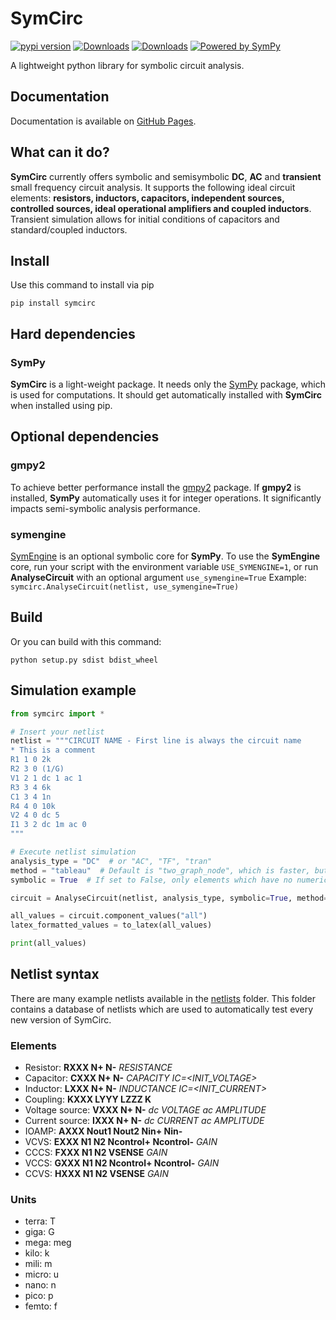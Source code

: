 # SymCirc
[![pypi version](https://img.shields.io/pypi/v/symcirc.svg)](https://pypi.python.org/pypi/symcirc)
[![Downloads](https://static.pepy.tech/badge/symcirc)](https://pepy.tech/project/symcirc)
[![Downloads](https://static.pepy.tech/badge/symcirc/month)](https://pepy.tech/project/symcirc) 
[![Powered by SymPy](https://img.shields.io/badge/powered%20by-SymPy-Green.svg?style=flat&colorA=gray&colorB=green)](https://www.sympy.org/)

A lightweight python library for symbolic circuit analysis.

## Documentation

Documentation is available on [GitHub Pages](https://matyasvasek.github.io/SymCirc/).

## What can it do?

**SymCirc** currently offers symbolic and semisymbolic **DC**, **AC** and **transient** small frequency circuit analysis.
It supports the following ideal circuit elements: **resistors, inductors, capacitors, independent sources, controlled sources, ideal operational amplifiers and coupled inductors**.
Transient simulation allows for initial conditions of capacitors and standard/coupled inductors.

## Install

Use this command to install via pip
```
pip install symcirc
```
## Hard dependencies
### SymPy
**SymCirc** is a light-weight package. It needs only the [SymPy](https://www.sympy.org/) package, which is used for computations. It should get automatically installed with **SymCirc** when installed using pip. 
## Optional dependencies
### gmpy2
To achieve better performance install the [gmpy2](https://gmpy2.readthedocs.io/en/latest/) package. If **gmpy2** is installed, **SymPy** automatically uses it for integer operations. It significantly impacts semi-symbolic analysis performance. 
### symengine
[SymEngine](https://symengine.org) is an optional symbolic core for **SymPy**. To use the **SymEngine** core, run your script with the environment variable ```USE_SYMENGINE=1```, or run **AnalyseCircuit** with an optional argument ```use_symengine=True```
Example: ```symcirc.AnalyseCircuit(netlist, use_symengine=True)```
## Build

Or you can build with this command:
```
python setup.py sdist bdist_wheel
```

## Simulation example

``` python
from symcirc import *

# Insert your netlist
netlist = """CIRCUIT NAME - First line is always the circuit name
* This is a comment
R1 1 0 2k
R2 3 0 (1/G)
V1 2 1 dc 1 ac 1
R3 3 4 6k
C1 3 4 1n
R4 4 0 10k
V2 4 0 dc 5
I1 3 2 dc 1m ac 0
"""

# Execute netlist simulation
analysis_type = "DC"  # or "AC", "TF", "tran"
method = "tableau"  # Default is "two_graph_node", which is faster, but currently lacks coupled inductors.
symbolic = True  # If set to False, only elements which have no numeric value are left as symbolic. In this case only R2 stays symbolic.

circuit = AnalyseCircuit(netlist, analysis_type, symbolic=True, method=method)

all_values = circuit.component_values("all")
latex_formatted_values = to_latex(all_values)

print(all_values)
```

## Netlist syntax
There are many example netlists available in the [netlists](tests/netlists) folder. This folder contains a database of netlists which are used to automatically test every new version of SymCirc.

### Elements
* Resistor:          **RXXX N+ N-** _RESISTANCE_
* Capacitor:         **CXXX N+ N-** _CAPACITY IC=<INIT_VOLTAGE>_
* Inductor:          **LXXX N+ N-** _INDUCTANCE IC=<INIT_CURRENT>_
* Coupling:          **KXXX LYYY LZZZ K**
* Voltage source:    **VXXX N+ N-** _dc VOLTAGE ac AMPLITUDE <PHASE>_
* Current source:    **IXXX N+ N-** _dc CURRENT ac AMPLITUDE <PHASE>_
* IOAMP:             **AXXX Nout1 Nout2 Nin+ Nin-**
* VCVS:              **EXXX N1 N2 Ncontrol+ Ncontrol-** _GAIN_
* CCCS:              **FXXX N1 N2 VSENSE** _GAIN_
* VCCS:              **GXXX N1 N2 Ncontrol+ Ncontrol-** _GAIN_
* CCVS:              **HXXX N1 N2 VSENSE** _GAIN_

### Units
* terra: T
* giga: G
* mega: meg
* kilo: k
* mili: m
* micro: u
* nano: n
* pico: p
* femto: f


